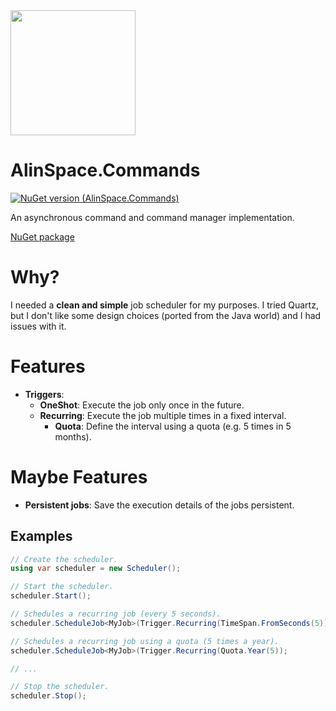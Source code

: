 <img src="https://github.com/onixion/AlinSpace.Jobs/blob/main/Assets/Icon.png" width="200" height="200">

# AlinSpace.Commands
[![NuGet version (AlinSpace.Commands)](https://img.shields.io/nuget/v/AlinSpace.Commands.svg?style=flat-square)](https://www.nuget.org/packages/AlinSpace.Commands/)

An asynchronous command and command manager implementation.

[NuGet package](https://www.nuget.org/packages/AlinSpace.Commands/)

# Why?

I needed a **clean and simple** job scheduler for my purposes.
I tried Quartz, but I don't like some design choices (ported from the Java world) and I had issues with it.

# Features

- **Triggers**:
    - **OneShot**: Execute the job only once in the future.
    - **Recurring**: Execute the job multiple times in a fixed interval.
        - **Quota**: Define the interval using a quota (e.g. 5 times in 5 months).

# Maybe Features

- **Persistent jobs**: Save the execution details of the jobs persistent.


## Examples

```csharp
// Create the scheduler.
using var scheduler = new Scheduler();

// Start the scheduler.
scheduler.Start();

// Schedules a recurring job (every 5 seconds).
scheduler.ScheduleJob<MyJob>(Trigger.Recurring(TimeSpan.FromSeconds(5));

// Schedules a recurring job using a quota (5 times a year).
scheduler.ScheduleJob<MyJob>(Trigger.Recurring(Quota.Year(5));

// ...

// Stop the scheduler.
scheduler.Stop();

```
